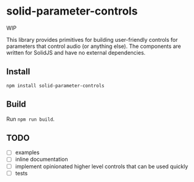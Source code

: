 # solid-parameter-controls

WIP

This library provides primitives for building user-friendly controls for parameters that control audio (or anything else). The components are written for SolidJS and have no external dependencies.

## Install
`npm install solid-parameter-controls`

## Build
Run `npm run build`.

## TODO
- [ ] examples
- [ ] inline documentation
- [ ] implement opinionated higher level controls that can be used quickly
- [ ] tests
